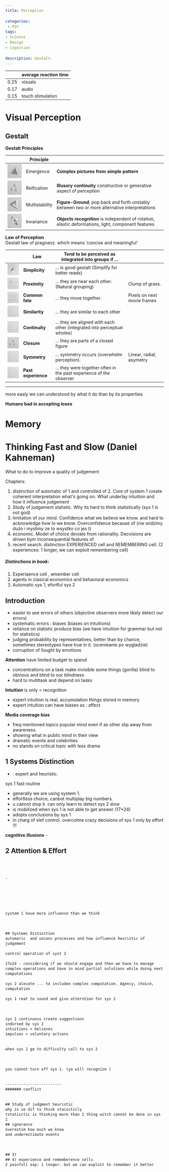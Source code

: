 ```yaml
---
title: Perception

categories:
 - PSY
tags:
- Science
- Design
- Cognition

description: Gestalt.
---
```



| | average reaction time |
|---|---|
0.25 | visuals
0.17 | audio
0.15 | touch stimulation




# Visual Perception

## Gestalt



**Gestalt Principles**

| |Principle |   |
| - | - |- |
![](/src/gestalt/emergencesmall.png) |Emergence | **Complex pictures from simple pattern**
![](/src/gestalt/reificationsmall.png) |Reification |  **Illusory continuity** constructive or generative aspect of perception
![](/src/gestalt/multistabilitysmall.png) |Multistability | **Figure-Ground**,  pop back and forth unstably between two or more alternative interpretations     
![](/src/gestalt/invariancesmall.png) |Invariance | **Objects recognition** is  independent of rotation, elastic deformations, light, component features




**Law of Perception**  
Gestalt law of pragnanz. which means ‘concise and meaningful‘

||Law |Tend to be perceived as integrated into groups if ... |  |
| - | - | - |- |
![](/src/gestalt/simplicitysmall.png)|**Simplicity** | ... is good gestalt  (Simplify for better reads)
![](/src/gestalt/proximsmall.png)|**Proximity** | ... they are near each other. (Natural grouping) | Clump of grass.
![](/src/gestalt/commonsmall.png)|**Common fate**  |... they move together. | Pixels on next movie frames
  ![](/src/gestalt/empty.png) | **Similarity** |  ... they are similar to each other
 ![](/src/gestalt/empty.png)  | **Continuity**|  ... they are aligned with each other (integrated into perceptual wholes)
![](/src/gestalt/reificationsmall.png) | **Closure**|  ... they are parts of a closed figure
 ![](/src/gestalt/empty.png)  | **Symmetry**| ... symmetry occurs (overwhelm perception). | Linear, radial, asymetry
 ![](/src/gestalt/empty.png)  | **Past experience** | ... they were together often in the past experience of the observer |


---



more easly we can understood by what it do than by its properties

**Humans bad in accepting loses**

# Memory




# Thinking Fast and Slow (Daniel Kahneman)

What to do to improve a quality of judgement

Chapters:
1. distinction of automatic of 1 and controlled of 2. Core of system 1 create coherent interpretation what's going on. What underlay intuition and how it influence judgement
2. Study of judgement statistic. Why its hard to think statistically (sys 1 is not god)
3. limitation of our mind. Confidence what we believe we know. and hard to acknowledge how lo we know. Overconfidence because of (nie widzimy dużo i myslimy ze to wsystko co jes t)
4. economic. Model of choice deviate from rationality. Decvisions are driven bym inconsequential features of.
5. recent search. distinction EXPERIENCED cell and REMEMBERING cell. (2 experiences: 1 longer, we can exploit remembering cell)

##### Distinctions in book:
1. Experiaence cell , emember cell
2. agents in clasical economics and behavioral economics
3. Automatic sys 1, efortful sys 2


## Introduction
- easier to see errors of others (objective observers more likely detect our errors)
- systematic errors : biases (biases on intuitions)
- reliance on statistic produce bias (we have intuition for grammar but not for statistics)
- judging probability by representatives, better than by chance, sometimes stereotypes have true in it.  (ocenieanie po wygladzie)
- corruption of fought by emotions



**Attention** have limited budget to spend  
- concentrations on a task make  invisible some things (gorilla) blind to obvious and blind to our blindness  
- hard to multitask and depend on tasks  


**Intuition**  is only = recognition  
- expert intuition is real, accumulation things stored in memory  
- expert intuition can have biases as : affect  


**Media coverage bias**
- freq mentioned topics popular mind even if as other slip away from awareness.
- showing what in public mind in their view
- dramatic events and celebrities
- no stands on critical topic with less drama




## 1 Systems Distinction

- : expert and heuristic.



sys 1  fast routine
- generally we are using system 1.
- effortless choice, canbot multiplay big numbers.
- u cannot stop it. can only learn to detect
sys 2 slow
- is mobilized when sys 1 is not able to get answer (17*24)
- adopts conclusions by sys 1
- in charg of slef control. overcolme crazy decisions of sys 1  only by effort !!!



**cognitive illusions** -


## 2 Attention & Effort
```



-






system 1 have more influence than we think



## Systems Distinction
automaric  and unconc processes and how influence heuristic of judgement

control operation of syst 2

17x24 - considering if we should engage and then we have to manage complex operations and have in mind partial solutions while doing next computations

sys 2 alocate ... to includee complex computation. Agency, choice, computation

sys 1 reat to sound and give atterntion for sys 2



sys 1 continuous create suggestions
indorsed by sys 2
intuitions > believes  
impulses > voluntary actions


when sys 1 go to difficulty call to sys 2



you cannot turn off sys 1. (yo will recognize )


-------------------------
####### conflict


## Study of judgment heuristic
why is so dif to think staiscticly
tstatisctic is thinking more than 1 thing witch cannot be done in sys 1
## ignorance
overestim how much we know
and underestimate events



## 3)
## 4) experience and rememberence cells
2 painfull exp: 1 longer. but we can exploit to remember it better


```

